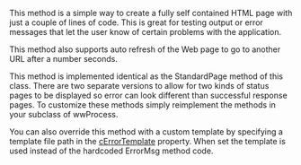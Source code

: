 ﻿This method is a simple way to create a fully self contained HTML page with just a couple of lines of code. This is great for testing output or error messages that let the user know of certain problems with the application.

This method also supports auto refresh of the Web page to go to another URL after a number seconds.

This method is implemented identical as the StandardPage method of this class. There are two separate versions to allow for two kinds of status pages to be displayed so error can look different than successful response pages. To customize these methods simply reimplement the methods in your subclass of wwProcess.

You can also override this method with a custom template by specifying a template file path in the [cErrorTemplate](vfps://Topic/wwProcess%3A%3AcErrorTemplate) property. When set the template is used instead of the hardcoded ErrorMsg method code.